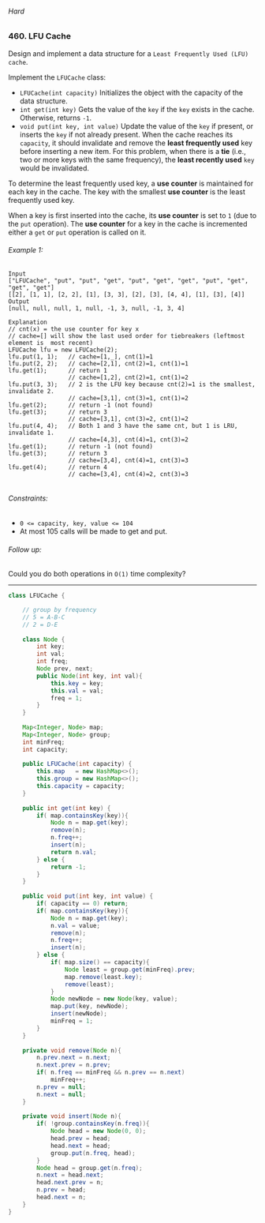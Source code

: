 ###### Hard

### 460. LFU Cache

Design and implement a data structure for a `Least Frequently Used (LFU) cache`.  

Implement the `LFUCache` class:
- `LFUCache(int capacity)` Initializes the object with the capacity of the data structure.
- `int get(int key)` Gets the value of the `key` if the `key` exists in the cache. Otherwise, returns `-1`.
- `void put(int key, int value)` Update the value of the `key` if present, or inserts the `key` if not already present. When the cache reaches its `capacity`, it should invalidate and remove the **least frequently used** key before inserting a new item. For this problem, when there is a **tie** (i.e., two or more keys with the same frequency), the **least recently used** `key` would be invalidated.  

To determine the least frequently used key, a **use counter** is maintained for each key in the cache. The key with the smallest **use counter** is the least frequently used key.  

When a key is first inserted into the cache, its **use counter** is set to `1` (due to the `put` operation). The **use counter** for a key in the cache is incremented either a `get` or `put` operation is called on it.

 

###### Example 1:
```
Input
["LFUCache", "put", "put", "get", "put", "get", "get", "put", "get", "get", "get"]
[[2], [1, 1], [2, 2], [1], [3, 3], [2], [3], [4, 4], [1], [3], [4]]
Output
[null, null, null, 1, null, -1, 3, null, -1, 3, 4]

Explanation
// cnt(x) = the use counter for key x
// cache=[] will show the last used order for tiebreakers (leftmost element is  most recent)
LFUCache lfu = new LFUCache(2);
lfu.put(1, 1);   // cache=[1,_], cnt(1)=1
lfu.put(2, 2);   // cache=[2,1], cnt(2)=1, cnt(1)=1
lfu.get(1);      // return 1
                 // cache=[1,2], cnt(2)=1, cnt(1)=2
lfu.put(3, 3);   // 2 is the LFU key because cnt(2)=1 is the smallest, invalidate 2.
                 // cache=[3,1], cnt(3)=1, cnt(1)=2
lfu.get(2);      // return -1 (not found)
lfu.get(3);      // return 3
                 // cache=[3,1], cnt(3)=2, cnt(1)=2
lfu.put(4, 4);   // Both 1 and 3 have the same cnt, but 1 is LRU, invalidate 1.
                 // cache=[4,3], cnt(4)=1, cnt(3)=2
lfu.get(1);      // return -1 (not found)
lfu.get(3);      // return 3
                 // cache=[3,4], cnt(4)=1, cnt(3)=3
lfu.get(4);      // return 4
                 // cache=[3,4], cnt(4)=2, cnt(3)=3
 
```

###### Constraints:
- `0 <= capacity, key, value <= 104`
- At most 105 calls will be made to get and put.
 

###### Follow up: 
Could you do both operations in `O(1)` time complexity?

***

```java
class LFUCache {

    // group by frequency
    // 5 = A-B-C
    // 2 = D-E
    
    class Node {
        int key;
        int val;
        int freq;
        Node prev, next;
        public Node(int key, int val){
            this.key = key;
            this.val = val;
            freq = 1;
        }
    }
    
    Map<Integer, Node> map;
    Map<Integer, Node> group;
    int minFreq;
    int capacity;
    
    public LFUCache(int capacity) {
        this.map   = new HashMap<>();
        this.group = new HashMap<>();
        this.capacity = capacity;
    }
    
    public int get(int key) {
        if( map.containsKey(key)){
            Node n = map.get(key);
            remove(n);
            n.freq++;
            insert(n);
            return n.val;
        } else {
            return -1;
        }
    }
    
    public void put(int key, int value) {
        if( capacity == 0) return;
        if( map.containsKey(key)){
            Node n = map.get(key);
            n.val = value;
            remove(n);
            n.freq++;
            insert(n);
        } else {
            if( map.size() == capacity){
                Node least = group.get(minFreq).prev;
                map.remove(least.key);
                remove(least);
            }
            Node newNode = new Node(key, value);
            map.put(key, newNode);
            insert(newNode);
            minFreq = 1;
        }
    }
    
    private void remove(Node n){
        n.prev.next = n.next;
        n.next.prev = n.prev;
        if( n.freq == minFreq && n.prev == n.next)
            minFreq++;
        n.prev = null;
        n.next = null;
    }
    
    private void insert(Node n){
        if( !group.containsKey(n.freq)){
            Node head = new Node(0, 0);
            head.prev = head;
            head.next = head;
            group.put(n.freq, head);
        }
        Node head = group.get(n.freq);
        n.next = head.next;
        head.next.prev = n;
        n.prev = head;
        head.next = n;
    }
}
```
